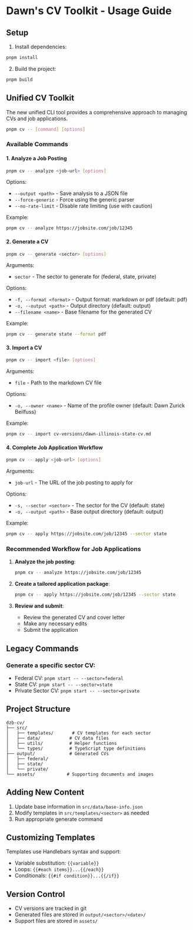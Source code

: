 # Dawn's CV Toolkit - Usage Guide

## Setup
1. Install dependencies:
```bash
pnpm install
```

2. Build the project:
```bash
pnpm build
```

## Unified CV Toolkit

The new unified CLI tool provides a comprehensive approach to managing CVs and job applications.

```bash
pnpm cv -- [command] [options]
```

### Available Commands

#### 1. Analyze a Job Posting

```bash
pnpm cv -- analyze <job-url> [options]
```

Options:
- `--output <path>` - Save analysis to a JSON file
- `--force-generic` - Force using the generic parser
- `--no-rate-limit` - Disable rate limiting (use with caution)

Example:
```bash
pnpm cv -- analyze https://jobsite.com/job/12345
```

#### 2. Generate a CV

```bash
pnpm cv -- generate <sector> [options]
```

Arguments:
- `sector` - The sector to generate for (federal, state, private)

Options:
- `-f, --format <format>` - Output format: markdown or pdf (default: pdf)
- `-o, --output <path>` - Output directory (default: output)
- `--filename <name>` - Base filename for the generated CV

Example:
```bash
pnpm cv -- generate state --format pdf
```

#### 3. Import a CV

```bash
pnpm cv -- import <file> [options]
```

Arguments:
- `file` - Path to the markdown CV file

Options:
- `-o, --owner <name>` - Name of the profile owner (default: Dawn Zurick Beilfuss)

Example:
```bash
pnpm cv -- import cv-versions/dawn-illinois-state-cv.md
```

#### 4. Complete Job Application Workflow

```bash
pnpm cv -- apply <job-url> [options]
```

Arguments:
- `job-url` - The URL of the job posting to apply for

Options:
- `-s, --sector <sector>` - The sector for the CV (default: state)
- `-o, --output <path>` - Base output directory (default: output)

Example:
```bash
pnpm cv -- apply https://jobsite.com/job/12345 --sector state
```

### Recommended Workflow for Job Applications

1. **Analyze the job posting**:
   ```bash
   pnpm cv -- analyze https://jobsite.com/job/12345
   ```

2. **Create a tailored application package**:
   ```bash
   pnpm cv -- apply https://jobsite.com/job/12345 --sector state
   ```

3. **Review and submit**:
   - Review the generated CV and cover letter
   - Make any necessary edits
   - Submit the application

## Legacy Commands

### Generate a specific sector CV:
- Federal CV: `pnpm start -- --sector=federal`
- State CV: `pnpm start -- --sector=state`
- Private Sector CV: `pnpm start -- --sector=private`

## Project Structure

```
dzb-cv/
├── src/
│   ├── templates/       # CV templates for each sector
│   ├── data/           # CV data files
│   ├── utils/          # Helper functions
│   └── types/          # TypeScript type definitions
├── output/             # Generated CVs
│   ├── federal/
│   ├── state/
│   └── private/
└── assets/            # Supporting documents and images
```

## Adding New Content

1. Update base information in `src/data/base-info.json`
2. Modify templates in `src/templates/<sector>` as needed
3. Run appropriate generate command

## Customizing Templates

Templates use Handlebars syntax and support:
- Variable substitution: `{{variable}}`
- Loops: `{{#each items}}...{{/each}}`
- Conditionals: `{{#if condition}}...{{/if}}`

## Version Control

- CV versions are tracked in git
- Generated files are stored in `output/<sector>/<date>/`
- Support files are stored in `assets/`
